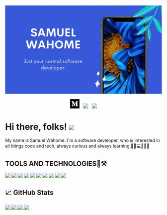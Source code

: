 <!-- [![Header](https://raw.githubusercontent.com/Samuel-dot-cloud/Samuel-dot-cloud/master/pics/header.png?raw=true)](https://samuel-dot-cloud.github.io/portfolio-v1/#me) -->

<!-- <a href="https://samuel-dot-cloud.github.io/portfolio-v1/#me"><img height="100%" width="100%" src="pics/header.gif"></a> -->

[![Header](https://github.com/Samuel-dot-cloud/Samuel-dot-cloud/blob/master/pics/header.gif "Header")](https://samuel-dot-cloud.github.io/portfolio-v1/#me)



<p align='center'>
<a href="https://medium.com/@successam336"><img height="30" src="https://github.com/Samuel-dot-cloud/Samuel-dot-cloud/blob/master/pics/medium.png"></a>&nbsp;&nbsp;
<a href="https://twitter.com/SamuelK04292534"><img height="30" src="https://github.com/WaylonWalker/WaylonWalker/blob/main/icon/twitter.png?raw=true"></a>&nbsp;&nbsp;
<a href="https://www.linkedin.com/in/samuel-wahome-571a1a1b0/"><img height="30" src="https://github.com/WaylonWalker/WaylonWalker/blob/main/icon/linkedin.png?raw=true"></a>
</p>

# Hi there, folks! <img src="https://raw.githubusercontent.com/MartinHeinz/MartinHeinz/master/wave.gif" width="30px">
My name is Samuel Wahome. I'm a software developer, who is interested in all things code and tech, always curious and always learning.:technologist::computer::kenya:🥇

## TOOLS AND TECHNOLOGIES:wrench::hammer_and_pick:
![](https://img.shields.io/badge/OS-Linux-informational?style=flat&logo=linux&logoColor=white&color=2bbc8a)
![](https://img.shields.io/badge/Editor-IntelliJ_IDEA-informational?style=flat&logo=intellij-idea&logoColor=white&color=2bbc8a)
![](https://img.shields.io/badge/Code-Java-informational?style=flat&logo=java&logoColor=white&color=2bbc8a)
![](https://img.shields.io/badge/Code-JavaScript-informational?style=flat&logo=javascript&logoColor=white&color=2bbc8a)
![](https://img.shields.io/badge/Framework-Spark-informational?style=flat&logo=spark&logoColor=white&color=2bbc8a)
![](https://img.shields.io/badge/Platform-Android-informational?style=flat&logo=android&logoColor=white&color=2bbc8a)
![](https://img.shields.io/badge/Framework-Angular-informational?style=flat&logo=angular&logoColor=white&color=2bbc8a)
![](https://img.shields.io/badge/Framework-Electron-informational?style=flat&logo=electron&logoColor=white&color=2bbc8a)
![](https://img.shields.io/badge/Tools-PostgreSQL-informational?style=flat&logo=postgresql&logoColor=white&color=2bbc8a)
![](https://img.shields.io/badge/Tools-Firebase-informational?style=flat&logo=firebase&logoColor=yellow&color=2bbc8a)

## &#x1f4c8; GitHub Stats
<a href="https://github.com/Samuel-dot-cloud">
  <img align="center" src="https://github-readme-stats.vercel.app/api?username=Samuel-dot-cloud&hide=stars,issues&show_icons=true&theme=radical" />
</a>

<a href="https://github.com/Samuel-dot-cloud">
  <img align="center" src="https://github-readme-stats.vercel.app/api/top-langs/?username=Samuel-dot-cloud&hide=python&theme=dracula" />
</a>

<a href="https://github.com/Samuel-dot-cloud/MyEdu">
  <img align="center" src="https://github-readme-stats.vercel.app/api/pin/?username=Samuel-dot-cloud&repo=MyEdu&title_color=ffffff&text_color=c9cacc&icon_color=2bbc8a&bg_color=1d1f21" />
</a>

<a href="https://github.com/Samuel-dot-cloud/Timer-App">
  <img align="center" src="https://github-readme-stats.vercel.app/api/pin/?username=Samuel-dot-cloud&repo=Timer-App&title_color=ffffff&text_color=c9cacc&icon_color=2bbc8a&bg_color=1d1f21" />
</a>    



<!--
**Samuel-dot-cloud/Samuel-dot-cloud** is a ✨ _special_ ✨ repository because its `README.md` (this file) appears on your GitHub profile.

Here are some ideas to get you started:

- 🔭 I’m currently working on ...
- 🌱 I’m currently learning ...
- 👯 I’m looking to collaborate on ...
- 🤔 I’m looking for help with ...
- 💬 Ask me about ...
- 📫 How to reach me: ...
- 😄 Pronouns: ...
- ⚡ Fun fact: ...
-->
